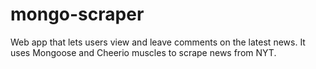 # mongo-scraper
Web app that lets users view and leave comments on the latest news. It uses Mongoose and Cheerio muscles to scrape news from NYT.
